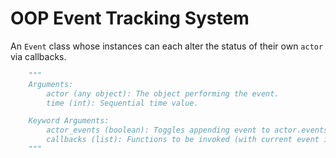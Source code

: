 # OOP Event Tracking System

An `Event` class whose instances can each alter the status of their own `actor` via callbacks.

```python
    """
    Arguments:
        actor (any object): The object performing the event.
        time (int): Sequential time value.

    Keyword Arguments:
        actor_events (boolean): Toggles appending event to actor.events (if actor has events attribute).
        callbacks (list): Functions to be invoked (with current event instance as argument) at conclusion of __init__.
    """
```
